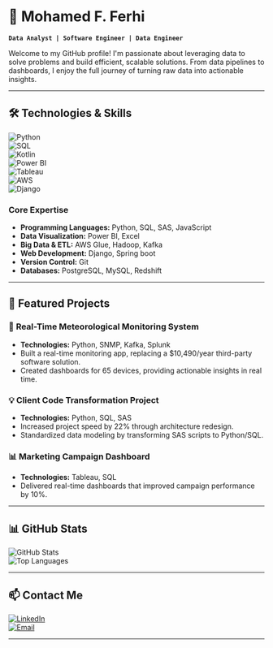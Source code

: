 # 👋 **Mohamed F. Ferhi**  
**`Data Analyst | Software Engineer | Data Engineer`**  

Welcome to my GitHub profile! I'm passionate about leveraging data to solve problems and build efficient, scalable solutions. From data pipelines to dashboards, I enjoy the full journey of turning raw data into actionable insights.  

---

## 🛠️ **Technologies & Skills**  
![Python](https://img.shields.io/badge/-Python-3776AB?style=flat-square&logo=python&logoColor=white)  
![SQL](https://img.shields.io/badge/-SQL-336791?style=flat-square&logo=postgresql&logoColor=white)  
![Kotlin](https://img.shields.io/badge/-Kotlin-0095D5?style=flat-square&logo=kotlin&logoColor=white)  
![Power BI](https://img.shields.io/badge/-PowerBI-F2C811?style=flat-square&logo=powerbi&logoColor=black)  
![Tableau](https://img.shields.io/badge/-Tableau-E97627?style=flat-square&logo=tableau&logoColor=white)  
![AWS](https://img.shields.io/badge/-AWS-232F3E?style=flat-square&logo=amazon-aws&logoColor=white)  
![Django](https://img.shields.io/badge/-Django-092E20?style=flat-square&logo=django&logoColor=white)  

### **Core Expertise**  
- **Programming Languages:** Python, SQL, SAS, JavaScript  
- **Data Visualization:** Power BI, Excel  
- **Big Data & ETL:** AWS Glue, Hadoop, Kafka  
- **Web Development:** Django, Spring boot  
- **Version Control:** Git  
- **Databases:** PostgreSQL, MySQL, Redshift  

---

## 📂 **Featured Projects**  
### 🚀 **Real-Time Meteorological Monitoring System**  
- **Technologies:** Python, SNMP, Kafka, Splunk  
- Built a real-time monitoring app, replacing a $10,490/year third-party software solution.  
- Created dashboards for 65 devices, providing actionable insights in real time.  

### 💡 **Client Code Transformation Project**  
- **Technologies:** Python, SQL, SAS  
- Increased project speed by 22% through architecture redesign.  
- Standardized data modeling by transforming SAS scripts to Python/SQL.  

### 📊 **Marketing Campaign Dashboard**  
- **Technologies:** Tableau, SQL  
- Delivered real-time dashboards that improved campaign performance by 10%.  

---

## 📊 **GitHub Stats**  
![GitHub Stats](https://github-readme-stats.vercel.app/api?username=mohamedfferhi&show_icons=true&theme=tokyonight)  
![Top Languages](https://github-readme-stats.vercel.app/api/top-langs/?username=mohamedfferhi&layout=compact&theme=tokyonight)  

---

## 📫 **Contact Me**  
[![LinkedIn](https://img.shields.io/badge/-LinkedIn-0077B5?style=flat-square&logo=linkedin&logoColor=white)](https://linkedin.com/in/mohamedfferhi)  
[![Email](https://img.shields.io/badge/-Email-D14836?style=flat-square&logo=gmail&logoColor=white)](mailto:mohamed.your.email@example.com)  

---
